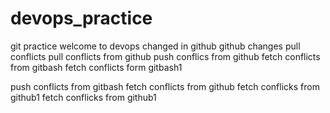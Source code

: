 # devops_practice
git practice
welcome to devops
changed in github
github changes
pull conflicts
pull conflicts from github
push conflics from github
fetch conflicts from gitbash
fetch conflicts form gitbash1

push conflicts from gitbash
fetch conflicts from github
fetch conflicks from github1
fetch conflicks from github1
